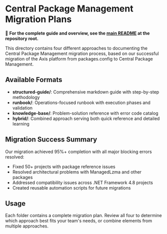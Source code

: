# Central Package Management Migration Plans

📖 **For the complete guide and overview, see the [main README](../README.md) at the repository root.**

This directory contains four different approaches to documenting the Central Package Management migration process, based on our successful migration of the Axis platform from packages.config to Central Package Management.

## Available Formats

- **structured-guide/**: Comprehensive markdown guide with step-by-step methodology
- **runbook/**: Operations-focused runbook with execution phases and validation
- **knowledge-base/**: Problem-solution reference with error code catalog
- **hybrid/**: Combined approach serving both quick reference and detailed learning

## Migration Success Summary

Our migration achieved 95%+ completion with all major blocking errors resolved:
- Fixed 50+ projects with package reference issues
- Resolved architectural problems with ManagedLzma and other packages
- Addressed compatibility issues across .NET Framework 4.8 projects
- Created reusable automation scripts for future migrations

## Usage

Each folder contains a complete migration plan. Review all four to determine which approach best fits your team's needs, or combine elements from multiple approaches.
